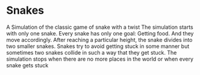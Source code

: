 # Snakes
A Simulation of the classic game of snake with a twist
The simulation starts with only one snake. Every snake has only one goal: Getting food. And they move accordingly.
After reaching a particular height, the snake divides into two smaller snakes. 
Snakes try to avoid getting stuck in some manner but sometimes two snakes collide in such a way that they get stuck. 
The simulation stops when there are no more places in the world or when every snake gets stuck
